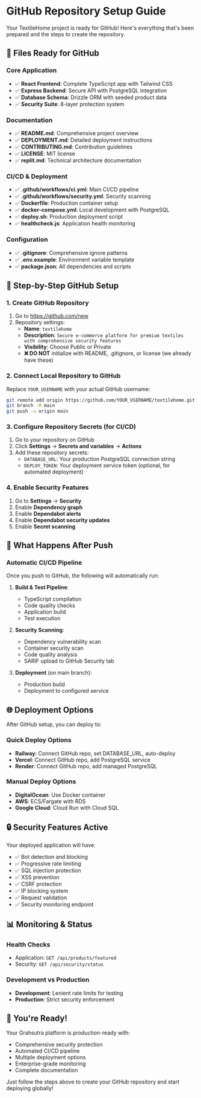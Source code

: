 # GitHub Repository Setup Guide

Your TextileHome project is ready for GitHub! Here's everything that's been prepared and the steps to create the repository.

## 📁 Files Ready for GitHub

### Core Application
- ✅ **React Frontend**: Complete TypeScript app with Tailwind CSS
- ✅ **Express Backend**: Secure API with PostgreSQL integration
- ✅ **Database Schema**: Drizzle ORM with seeded product data
- ✅ **Security Suite**: 8-layer protection system

### Documentation
- ✅ **README.md**: Comprehensive project overview
- ✅ **DEPLOYMENT.md**: Detailed deployment instructions
- ✅ **CONTRIBUTING.md**: Contribution guidelines
- ✅ **LICENSE**: MIT license
- ✅ **replit.md**: Technical architecture documentation

### CI/CD & Deployment
- ✅ **.github/workflows/ci.yml**: Main CI/CD pipeline
- ✅ **.github/workflows/security.yml**: Security scanning
- ✅ **Dockerfile**: Production container setup
- ✅ **docker-compose.yml**: Local development with PostgreSQL
- ✅ **deploy.sh**: Production deployment script
- ✅ **healthcheck.js**: Application health monitoring

### Configuration
- ✅ **.gitignore**: Comprehensive ignore patterns
- ✅ **.env.example**: Environment variable template
- ✅ **package.json**: All dependencies and scripts

## 🚀 Step-by-Step GitHub Setup

### 1. Create GitHub Repository
1. Go to https://github.com/new
2. Repository settings:
   - **Name**: `textilehome`
   - **Description**: `Secure e-commerce platform for premium textiles with comprehensive security features`
   - **Visibility**: Choose Public or Private
   - **❌ DO NOT** initialize with README, .gitignore, or license (we already have these)

### 2. Connect Local Repository to GitHub
Replace `YOUR_USERNAME` with your actual GitHub username:

```bash
git remote add origin https://github.com/YOUR_USERNAME/textilehome.git
git branch -M main
git push -u origin main
```

### 3. Configure Repository Secrets (for CI/CD)
1. Go to your repository on GitHub
2. Click **Settings** → **Secrets and variables** → **Actions**
3. Add these repository secrets:
   - `DATABASE_URL`: Your production PostgreSQL connection string
   - `DEPLOY_TOKEN`: Your deployment service token (optional, for automated deployment)

### 4. Enable Security Features
1. Go to **Settings** → **Security**
2. Enable **Dependency graph**
3. Enable **Dependabot alerts**
4. Enable **Dependabot security updates**
5. Enable **Secret scanning**

## 🔧 What Happens After Push

### Automatic CI/CD Pipeline
Once you push to GitHub, the following will automatically run:

1. **Build & Test Pipeline**:
   - TypeScript compilation
   - Code quality checks
   - Application build
   - Test execution

2. **Security Scanning**:
   - Dependency vulnerability scan
   - Container security scan
   - Code quality analysis
   - SARIF upload to GitHub Security tab

3. **Deployment** (on main branch):
   - Production build
   - Deployment to configured service

## 🌐 Deployment Options

After GitHub setup, you can deploy to:

### Quick Deploy Options
- **Railway**: Connect GitHub repo, set DATABASE_URL, auto-deploy
- **Vercel**: Connect GitHub repo, add PostgreSQL service
- **Render**: Connect GitHub repo, add managed PostgreSQL

### Manual Deploy Options
- **DigitalOcean**: Use Docker container
- **AWS**: ECS/Fargate with RDS
- **Google Cloud**: Cloud Run with Cloud SQL

## 🔒 Security Features Active

Your deployed application will have:
- ✅ Bot detection and blocking
- ✅ Progressive rate limiting
- ✅ SQL injection protection
- ✅ XSS prevention
- ✅ CSRF protection
- ✅ IP blocking system
- ✅ Request validation
- ✅ Security monitoring endpoint

## 📊 Monitoring & Status

### Health Checks
- Application: `GET /api/products/featured`
- Security: `GET /api/security/status`

### Development vs Production
- **Development**: Lenient rate limits for testing
- **Production**: Strict security enforcement

## 🎉 You're Ready!

Your Grahsutra platform is production-ready with:
- Comprehensive security protection
- Automated CI/CD pipeline
- Multiple deployment options
- Enterprise-grade monitoring
- Complete documentation

Just follow the steps above to create your GitHub repository and start deploying globally!